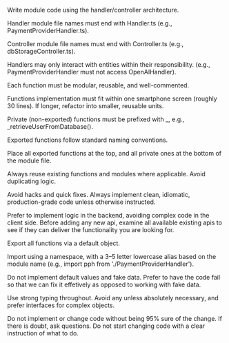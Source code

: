 Write module code using the handler/controller architecture.

Handler module file names must end with Handler.ts (e.g., PaymentProviderHandler.ts).

Controller module file names must end with Controller.ts (e.g., dbStorageController.ts).

Handlers may only interact with entities within their responsibility. (e.g., PaymentProviderHandler must not access OpenAIHandler).

Each function must be modular, reusable, and well-commented.

Functions implementation must fit within one smartphone screen (roughly 30 lines). If longer, refactor into smaller, reusable units.

Private (non-exported) functions must be prefixed with _, e.g., _retrieveUserFromDatabase().

Exported functions follow standard naming conventions.

Place all exported functions at the top, and all private ones at the bottom of the module file.

Always reuse existing functions and modules where applicable. Avoid duplicating logic.

Avoid hacks and quick fixes. Always implement clean, idiomatic, production-grade code unless otherwise instructed.

Prefer to implement logic in the backend, avoiding complex code in the client side. Before adding any new api, examine all available existing apis to see if they can deliver the functionality you are looking for.

Export all functions via a default object.

Import using a namespace, with a 3–5 letter lowercase alias based on the module name (e.g., import pph from './PaymentProviderHandler').

Do not implement default values and fake data. Prefer to have the code fail so that we can fix it effetively as opposed to working with fake data.

Use strong typing throughout. Avoid any unless absolutely necessary, and prefer interfaces for complex objects.

Do not implement or change code without being 95% sure of the change. If there is doubt, ask questions.
Do not start changing code with a clear instruction of what to do. 
